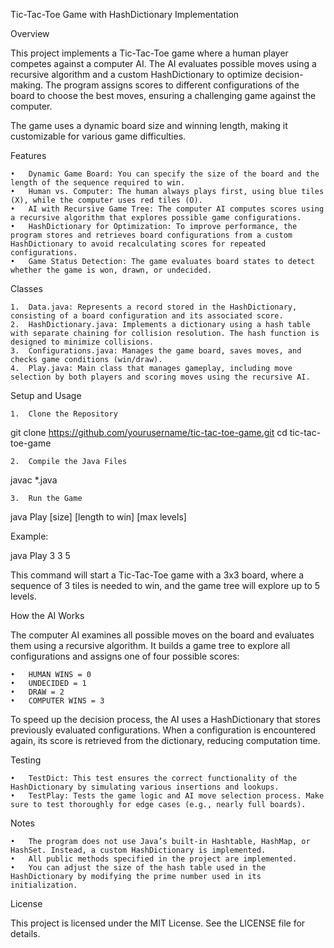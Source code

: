 Tic-Tac-Toe Game with HashDictionary Implementation

Overview

This project implements a Tic-Tac-Toe game where a human player competes against a computer AI. The AI evaluates possible moves using a recursive algorithm and a custom HashDictionary to optimize decision-making. The program assigns scores to different configurations of the board to choose the best moves, ensuring a challenging game against the computer.

The game uses a dynamic board size and winning length, making it customizable for various game difficulties.

Features

	•	Dynamic Game Board: You can specify the size of the board and the length of the sequence required to win.
	•	Human vs. Computer: The human always plays first, using blue tiles (X), while the computer uses red tiles (O).
	•	AI with Recursive Game Tree: The computer AI computes scores using a recursive algorithm that explores possible game configurations.
	•	HashDictionary for Optimization: To improve performance, the program stores and retrieves board configurations from a custom HashDictionary to avoid recalculating scores for repeated configurations.
	•	Game Status Detection: The game evaluates board states to detect whether the game is won, drawn, or undecided.

Classes

	1.	Data.java: Represents a record stored in the HashDictionary, consisting of a board configuration and its associated score.
	2.	HashDictionary.java: Implements a dictionary using a hash table with separate chaining for collision resolution. The hash function is designed to minimize collisions.
	3.	Configurations.java: Manages the game board, saves moves, and checks game conditions (win/draw).
	4.	Play.java: Main class that manages gameplay, including move selection by both players and scoring moves using the recursive AI.

Setup and Usage

	1.	Clone the Repository

git clone https://github.com/yourusername/tic-tac-toe-game.git
cd tic-tac-toe-game


	2.	Compile the Java Files

javac *.java


	3.	Run the Game

java Play [size] [length to win] [max levels]

Example:

java Play 3 3 5

This command will start a Tic-Tac-Toe game with a 3x3 board, where a sequence of 3 tiles is needed to win, and the game tree will explore up to 5 levels.

How the AI Works

The computer AI examines all possible moves on the board and evaluates them using a recursive algorithm. It builds a game tree to explore all configurations and assigns one of four possible scores:

	•	HUMAN WINS = 0
	•	UNDECIDED = 1
	•	DRAW = 2
	•	COMPUTER WINS = 3

To speed up the decision process, the AI uses a HashDictionary that stores previously evaluated configurations. When a configuration is encountered again, its score is retrieved from the dictionary, reducing computation time.

Testing

	•	TestDict: This test ensures the correct functionality of the HashDictionary by simulating various insertions and lookups.
	•	TestPlay: Tests the game logic and AI move selection process. Make sure to test thoroughly for edge cases (e.g., nearly full boards).

Notes

	•	The program does not use Java’s built-in Hashtable, HashMap, or HashSet. Instead, a custom HashDictionary is implemented.
	•	All public methods specified in the project are implemented.
	•	You can adjust the size of the hash table used in the HashDictionary by modifying the prime number used in its initialization.

License

This project is licensed under the MIT License. See the LICENSE file for details.
